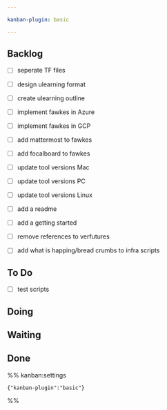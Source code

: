```yaml
---

kanban-plugin: basic

---
```


## Backlog

- [ ] seperate TF files
- [ ] design ulearning format
- [ ] create ulearning outline
- [ ] implement fawkes in Azure
- [ ] implement fawkes in GCP
- [ ] add mattermost to fawkes
- [ ] add focalboard to fawkes
- [ ] update tool versions Mac
- [ ] update tool versions PC
- [ ] update tool versions Linux
- [ ] add a readme
- [ ] add a getting started
- [ ] remove references to verfutures
- [ ] add what is happing/bread crumbs to infra scripts


## To Do

- [ ] test scripts


## Doing



## Waiting



## Done





%% kanban:settings
```
{"kanban-plugin":"basic"}
```
%%